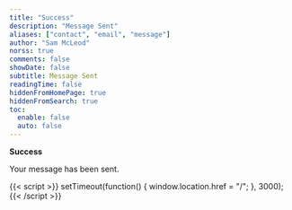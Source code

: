 ```yaml
---
title: "Success"
description: "Message Sent"
aliases: ["contact", "email", "message"]
author: "Sam McLeod"
norss: true
comments: false
showDate: false
subtitle: Message Sent
readingTime: false
hiddenFromHomePage: true
hiddenFromSearch: true
toc:
  enable: false
  auto: false
---
```

<!-- markdownlint-disable MD025 -->

**Success**

Your message has been sent.

<!-- Redirect back to the home page after 3 seconds -->

{{< script >}}
setTimeout(function() {
  window.location.href = "/";
}, 3000);
{{< /script >}}
